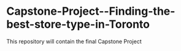 # Capstone-Project--Finding-the-best-store-type-in-Toronto
This repository will contain the final Capstone Project
